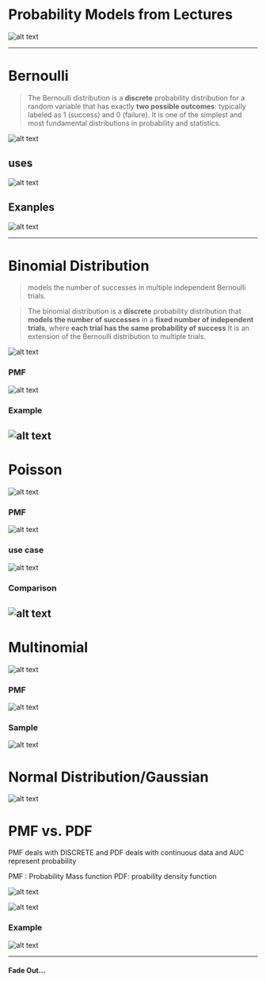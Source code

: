 # Probability Models from Lectures
![alt text](image-11.png)

---

# Bernoulli
> The Bernoulli distribution is a **discrete** probability distribution for a random variable that has exactly **two possible outcomes**: typically labeled as 1 (success) and 0 (failure). It is one of the simplest and most fundamental distributions in probability and statistics.

![alt text](image-12.png)

## uses
![alt text](image-13.png)

## Exanples
![alt text](image-14.png)

---

# Binomial Distribution

> models the number of successes in multiple independent Bernoulli trials.

> The binomial distribution is a **discrete** probability distribution that **models the number of successes** in a **fixed number of independent trials**, where **each trial has the same probability of success**
> It is an extension of the Bernoulli distribution to multiple trials.

![alt text](image-15.png)
### PMF
![alt text](image-16.png)

###  Example
![alt text](image-17.png)
---

# Poisson

![alt text](image-18.png)

### PMF
![alt text](image-19.png)
### use case
![alt text](image-20.png)

### Comparison
![alt text](image-21.png)
---
# Multinomial
![alt text](image-22.png)
### PMF
![alt text](image-23.png)
### Sample
![alt text](image-24.png)

# Normal Distribution/Gaussian
![alt text](image-25.png)

# PMF vs. PDF
PMF deals with DISCRETE and PDF deals with continuous data and AUC represent probability

PMF : Probability Mass function
PDF: proability density function

![alt text](image-26.png)

![alt text](image-27.png)

### Example
![alt text](image-28.png)

---
#### Fade Out...

